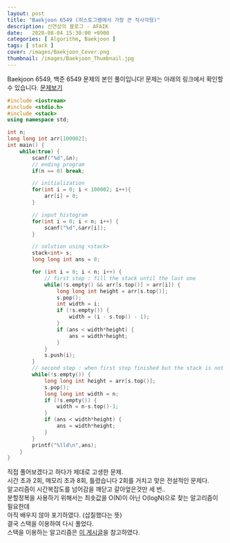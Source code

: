 ```yaml
---
layout: post
title: "Baekjoon 6549 (히스토그램에서 가장 큰 직사각형)"
description: 신연상의 블로그 - AFAIK
date:   2020-08-04 15:30:00 +0900
categories: [ Algorithm, Baekjoon ]
tags: [ stack ]
cover: /images/Baekjoon_Cover.png
thumbnail: /images/Baekjoon_Thumbnail.jpg
---
```


Baekjoon 6549, 백준 6549 문제의 본인 풀이입니다!
문제는 아래의 링크에서 확인할 수 있습니다.
[문제보기][prob]
<!-- more -->
```c++ 
#include <iostream>
#include <stdio.h>
#include <stack>
using namespace std;

int n;
long long int arr[100002];
int main() {
    while(true) {
        scanf("%d",&n);
        // ending program
        if(n == 0) break;

        // initialization
        for(int i = 0; i < 100002; i++){
            arr[i] = 0;
        }

        // input histogram
        for(int i = 0; i < n; i++) {
            scanf("%d",&arr[i]);
        }

        // solution using <stack>
        stack<int> s;
        long long int ans = 0;

        for (int i = 0; i < n; i++) {
            // first step : fill the stack until the last one
            while(!s.empty() && arr[s.top()] > arr[i]) {
                long long int height = arr[s.top()];
                s.pop();
                int width = i;
                if (!s.empty()) {
                    width = (i - s.top() - 1);
                }
                if (ans < width*height) {
                    ans = width*height;
                }
            }
            s.push(i);
        }
        // second step : when first step finished but the stack is not empty
        while(!s.empty()) {
            long long int height = arr[s.top()];
            s.pop();
            long long int width = n;
            if (!s.empty()) {
                width = n-s.top()-1;
            }
            if (ans < width*height) {
                ans = width*height;
            }
        }
        printf("%lld\n",ans);
    }
}
```

직접 풀어보겠다고 하다가 제대로 고생한 문제.  
시간 초과 2회, 메모리 초과 8회, 틀렸습니다 2회를 거치고 맞은 전설적인 문제다.   
알고리즘이 시간복잡도를 넘어감을 깨닫고 갈아엎은것만 세 번..  
분할정복을 사용하기 위해서는 최솟값을 O(N)이 아닌 O(logN)으로 찾는 알고리즘이 필요한데  
아직 배우지 않아 포기하였다. (삽질했다는 뜻)  
결국 스택을 이용하여 다시 풀었다.  
스택을 이용하는 알고리즘은 [이 게시글][view]을 참고하였다.


[prob]: https://www.acmicpc.net/problem/6549
[view]: https://www.acmicpc.net/blog/view/12